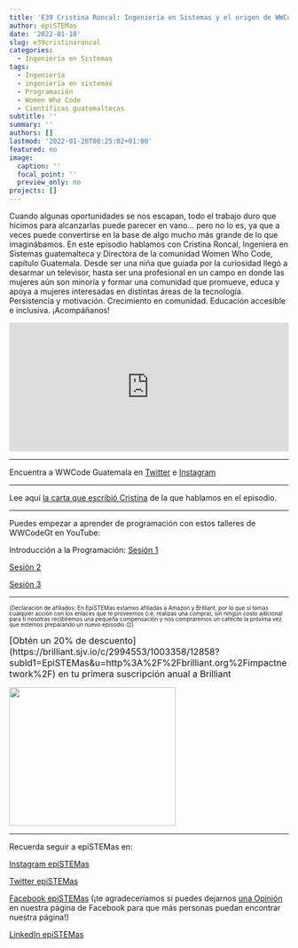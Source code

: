 ```yaml
---
title: 'E39 Cristina Roncal: Ingeniería en Sistemas y el origen de WWCode Guatemala'
author: epiSTEMas
date: '2022-01-18'
slug: e39cristinaroncal
categories:
  - Ingeniería en Sistemas
tags:
  - Ingeniería
  - ingeniería en sistemas
  - Programación
  - Women Who Code
  - Científicas guatemaltecas
subtitle: ''
summary: ''
authors: []
lastmod: '2022-01-20T08:25:02+01:00'
featured: no
image:
  caption: ''
  focal_point: ''
  preview_only: no
projects: []
---
```


Cuando algunas oportunidades se nos escapan, todo el trabajo duro que hicimos para alcanzarlas puede parecer en vano... pero no lo es, ya que a veces puede convertirse en la base de algo mucho más grande de lo que imaginábamos. En este episodio hablamos con Cristina Roncal, Ingeniera en Sistemas guatemalteca y Directora de la comunidad Women Who Code, capítulo Guatemala. Desde ser una niña que guiada por la curiosidad llegó a desarmar un televisor, hasta ser una profesional en un campo en donde las mujeres aún son minoría y formar una comunidad que promueve, educa y apoya a mujeres interesadas en distintas áreas de la tecnología. Persistencia y motivación. Crecimiento en comunidad. Educación accesible e inclusiva. ¡Acompáñanos!
 
<iframe src="https://open.spotify.com/embed/episode/0dGjcu00BgbhSp5TKQWUwP?utm_source=generator&theme=0" width="100%" height="232" frameBorder="0" allowfullscreen="" allow="autoplay; clipboard-write; encrypted-media; fullscreen; picture-in-picture"></iframe>

- - - - -

Encuentra a WWCode Guatemala en [Twitter](https://twitter.com/wwcodeguatemala) e [Instagram](https://www.instagram.com/wwcodegt/)

- - - - -

Lee aquí [la carta que escribió Cristina](https://www.womenwhocode.com/blog/letter-to-my-younger-self-international-day-of-the-girl-child) de la que hablamos en el episodio.

- - - - -

Puedes empezar a aprender de programación con estos talleres de WWCodeGt en YouTube:

Introducción a la Programación:
[Sesión 1](https://www.youtube.com/watch?v=pqPqpou4daI)

[Sesión 2](https://www.youtube.com/watch?v=kmZvZC8KAx8)

[Sesión 3](https://www.youtube.com/watch?v=CxkMb7QDGaw)


- - - - -

<font size = 1.5> <p style = "line-height:1"> 
(Declaración de afiliados: En EpiSTEMas estamos afiliadas a Amazon y Brilliant, por lo que si tomas cualquier acción con los enlaces que te proveemos (i.e. realizas una compra), sin ningún costo adicional para tí nosotras recibiremos una pequeña compensación y nos compraremos un cafecito la próxima vez que estemos preparando un nuevo episodio 😉) 
</font> </p>

<font size="3"> 
[Obtén un 20% de descuento](https://brilliant.sjv.io/c/2994553/1003358/12858?subId1=EpiSTEMas&u=http%3A%2F%2Fbrilliant.org%2Fimpactnetwork%2F) en tu primera suscripción anual a Brilliant </font>


<a href="https://brilliant.sjv.io/c/2994553/1003364/12858?subId1=epiSTEMas&u=http%3A%2F%2Fbrilliant.org%2Fimpactnetwork%2F%3Firclickid%3D%7Bclickid%7D%26utm_medium%3Daffiliates%26utm_campaign%3D%7Birpid%7D%26utm_source%3D%7Bmp_value1%7D%26utm_content%3D%7Btimestamp%7D_%7Biradtype%7D_%7Biradname%7D%26utm_term%3D%7Bmp_value2%7D" target="_top" id="1003364"><img src="//a.impactradius-go.com/display-ad/12858-1003364" border="0" alt="" width="300" height="250"/></a><img height="0" width="0" src="https://imp.pxf.io/i/2994553/1003364/12858?subId1=epiSTEMas" style="position:absolute;visibility:hidden;" border="1" />


- - - - -

Recuerda seguir a epiSTEMas en:

[Instagram epiSTEMas](https://www.instagram.com/epistemas/)  

[Twitter epiSTEMas](https://twitter.com/epiSTEMas_Pod)

[Facebook epiSTEMas](https://www.facebook.com/epiSTEMasPod) (¡te agradeceríamos si puedes dejarnos [una Opinión](https://www.facebook.com/epiSTEMasPod/reviews/) en nuestra página de Facebook para que más personas puedan encontrar nuestra página!)

[LinkedIn epiSTEMas](https://www.linkedin.com/company/epistemas-podcast/)

